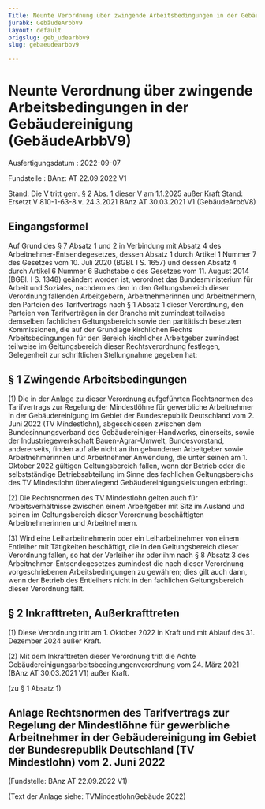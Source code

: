 ```yaml
---
Title: Neunte Verordnung über zwingende Arbeitsbedingungen in der Gebäudereinigung
jurabk: GebäudeArbbV9
layout: default
origslug: geb_udearbbv9
slug: gebaeudearbbv9

---
```


# Neunte Verordnung über zwingende Arbeitsbedingungen in der Gebäudereinigung (GebäudeArbbV9)

Ausfertigungsdatum
:   2022-09-07

Fundstelle
:   BAnz: AT 22.09.2022 V1

Stand: Die V tritt gem. § 2 Abs. 1 dieser V am 1.1.2025 außer Kraft
Stand: Ersetzt V 810-1-63-8 v. 24.3.2021 BAnz AT 30.03.2021 V1 (GebäudeArbbV8)

## Eingangsformel

Auf Grund des § 7 Absatz 1 und 2 in Verbindung mit Absatz 4 des
Arbeitnehmer-Entsendegesetzes, dessen Absatz 1 durch Artikel 1 Nummer
7 des Gesetzes vom 10. Juli 2020 (BGBl. I S. 1657) und dessen Absatz 4
durch Artikel 6 Nummer 6 Buchstabe c des Gesetzes vom 11. August 2014
(BGBl. I S. 1348) geändert worden ist, verordnet das Bundesministerium
für Arbeit und Soziales, nachdem es den in den Geltungsbereich dieser
Verordnung fallenden Arbeitgebern, Arbeitnehmerinnen und
Arbeitnehmern, den Parteien des Tarifvertrags nach § 1 Absatz 1 dieser
Verordnung, den Parteien von Tarifverträgen in der Branche mit
zumindest teilweise demselben fachlichen Geltungsbereich sowie den
paritätisch besetzten Kommissionen, die auf der Grundlage kirchlichen
Rechts Arbeitsbedingungen für den Bereich kirchlicher Arbeitgeber
zumindest teilweise im Geltungsbereich dieser Rechtsverordnung
festlegen, Gelegenheit zur schriftlichen Stellungnahme gegeben hat:


## § 1 Zwingende Arbeitsbedingungen

(1) Die in der Anlage zu dieser Verordnung aufgeführten Rechtsnormen
des Tarifvertrags zur Regelung der Mindestlöhne für gewerbliche
Arbeitnehmer in der Gebäudereinigung im Gebiet der Bundesrepublik
Deutschland vom 2. Juni 2022 (TV Mindestlohn), abgeschlossen zwischen
dem Bundesinnungsverband des Gebäudereiniger-Handwerks, einerseits,
sowie der Industriegewerkschaft Bauen-Agrar-Umwelt, Bundesvorstand,
andererseits, finden auf alle nicht an ihn gebundenen Arbeitgeber
sowie Arbeitnehmerinnen und Arbeitnehmer Anwendung, die unter seinen
am 1. Oktober 2022 gültigen Geltungsbereich fallen, wenn der Betrieb
oder die selbstständige Betriebsabteilung im Sinne des fachlichen
Geltungsbereichs des TV Mindestlohn überwiegend
Gebäudereinigungsleistungen erbringt.

(2) Die Rechtsnormen des TV Mindestlohn gelten auch für
Arbeitsverhältnisse zwischen einem Arbeitgeber mit Sitz im Ausland und
seinen im Geltungsbereich dieser Verordnung beschäftigten
Arbeitnehmerinnen und Arbeitnehmern.

(3) Wird eine Leiharbeitnehmerin oder ein Leiharbeitnehmer von einem
Entleiher mit Tätigkeiten beschäftigt, die in den Geltungsbereich
dieser Verordnung fallen, so hat der Verleiher ihr oder ihm nach § 8
Absatz 3 des Arbeitnehmer-Entsendegesetzes zumindest die nach dieser
Verordnung vorgeschriebenen Arbeitsbedingungen zu gewähren; dies gilt
auch dann, wenn der Betrieb des Entleihers nicht in den fachlichen
Geltungsbereich dieser Verordnung fällt.


## § 2 Inkrafttreten, Außerkrafttreten

(1) Diese Verordnung tritt am 1. Oktober 2022 in Kraft und mit Ablauf
des 31. Dezember 2024 außer Kraft.

(2) Mit dem Inkrafttreten dieser Verordnung tritt die Achte
Gebäudereinigungsarbeitsbedingungenverordnung vom 24. März 2021 (BAnz
AT 30.03.2021 V1) außer Kraft.

(zu § 1 Absatz 1)

## Anlage Rechtsnormen des Tarifvertrags zur Regelung der Mindestlöhne für gewerbliche Arbeitnehmer in der Gebäudereinigung im Gebiet der Bundesrepublik Deutschland (TV Mindestlohn) vom 2. Juni 2022

(Fundstelle: BAnz AT 22.09.2022 V1)

(Text der Anlage siehe: TVMindestlohnGebäude 2022)

